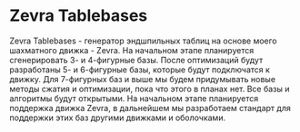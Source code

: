 # Zevra Tablebases
Zevra Tablebases - генератор эндшпильных таблиц на основе моего шахматного движка - Zevra. На начальном этапе планируется сгенерировать 3- и 4-фигурные базы. После оптимизаций будут разработаны 5- и 6-фигурные базы, которые будут подключатся к движку. Для 7-фигурных баз и выше мы будем придумывать новые методы сжатия и оптимизации, пока что этого в планах нет. Все базы и алгоритмы будут открытыми. На начальном этапе планируется поддержка движка Zevra, в дальнейшем мы разработаем стандарт для поддержки этих баз другими движками и оболочками.
